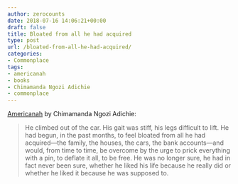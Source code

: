 ```yaml
---
author: zerocounts
date: 2018-07-16 14:06:21+00:00
draft: false
title: Bloated from all he had acquired
type: post
url: /bloated-from-all-he-had-acquired/
categories:
- Commonplace
tags:
- americanah
- books
- Chimamanda Ngozi Adichie
- commonplace
---
```


[Americanah](https://www.chimamanda.com/book/americanah/) by Chimamanda Ngozi Adichie:

> He climbed out of the car. His gait was stiff, his legs difficult to lift. He had begun, in the past months, to feel bloated from all he had acquired—the family, the houses, the cars, the bank accounts—and would, from time to time, be overcome by the urge to prick everything with a pin, to deflate it all, to be free. He was no longer sure, he had in fact never been sure, whether he liked his life because he really did or whether he liked it because he was supposed to.
